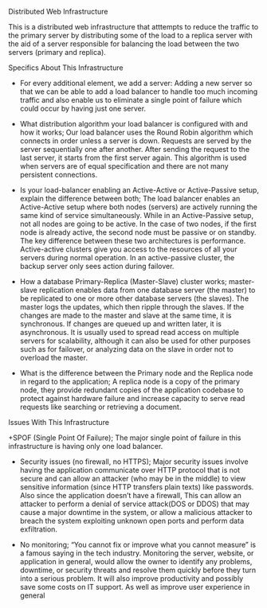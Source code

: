 Distributed Web Infrastructure

This is a distributed web infrastructure that atttempts to reduce the traffic to the primary server by distributing some of the load to a replica server with the aid of a server responsible for balancing the load between the two servers (primary and replica).

Specifics About This Infrastructure

+ For every additional element, we add a server: Adding a new server so that we can be able to add a load balancer to handle too much incoming traffic and also enable us to eliminate a single point of failure which could occur by having just one server.

+ What distribution algorithm your load balancer is configured with and how it works; Our load balancer uses the Round Robin algorithm which connects in order unless a server is down. Requests are served by the server sequentially one after another. After sending the request to the last server, it starts from the first server again. This algorithm is used when servers are of equal specification and there are not many persistent connections.

+ Is your load-balancer enabling an Active-Active or Active-Passive setup, explain the difference between both; The load balancer enables an Active-Active setup where both nodes (servers) are actively running the same kind of service simultaneously. While in an Active-Passive setup, not all nodes are going to be active. In the case of two nodes, if the first node is already active, the second node must be passive or on standby. The key difference between these two architectures is performance. Active-active clusters give you access to the resources of all your servers during normal operation. In an active-passive cluster, the backup server only sees action during failover.

+ How a database Primary-Replica (Master-Slave) cluster works; master-slave replication enables data from one database server (the master) to be replicated to one or more other database servers (the slaves). The master logs the updates, which then ripple through the slaves. If the changes are made to the master and slave at the same time, it is synchronous. If changes are queued up and written later, it is asynchronous. It is usually used to spread read access on multiple servers for scalability, although it can also be used for other purposes such as for failover, or analyzing data on the slave in order not to overload the master.

+ What is the difference between the Primary node and the Replica node in regard to the application; A replica node is a copy of the primary node, they provide redundant copies of the application codebase to protect against hardware failure and increase capacity to serve read requests like searching or retrieving a document.

Issues With This Infrastructure

+SPOF (Single Point Of Failure); The major single point of failure in this infrastructure is having only one load balancer.

+ Security issues (no firewall, no HTTPS); Major security issues involve having the application communicate over HTTP protocol that is not secure and can allow an attacker (who may be in the middle) to view sensitive information (since HTTP transfers plain texts) like passwords. Also since the application doesn’t have a firewall, This can allow an attacker to perform a denial of service attack(DOS or DDOS) that may cause a major downtime in the system, or allow a malicious attacker to breach the system exploiting unknown open ports and perform data exfiltration.

+ No monitoring; “You cannot fix or improve what you cannot measure” is a famous saying in the tech industry. Monitoring the server, website, or application in general, would allow the owner to identify any problems, downtime, or security threats and resolve them quickly before they turn into a serious problem. It will also improve productivity and possibly save some costs on IT support. As well as improve user experience in general

